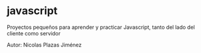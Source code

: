 # javascript
Proyectos pequeños para aprender y practicar Javascript, tanto del lado del cliente como servidor

Autor: Nicolas Plazas Jiménez
